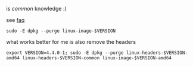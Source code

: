 is _common_ knowledge :)

see [faq](https://www.debian.org/doc/manuals/debian-faq/ch-kernel.en.html)

    sudo -E dpkg --purge linux-image-$VERSION

what works better for me is also remove the headers

    export VERSION=4.4.0-1; sudo -E dpkg --purge linux-headers-$VERSION-amd64 linux-headers-$VERSION-common linux-image-$VERSION-amd64
